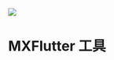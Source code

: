 ![](https://raw.githubusercontent.com/mxflutter/mxflutter/master/mxflutter/mxflutterlogo.png)
----

# MXFlutter 工具



